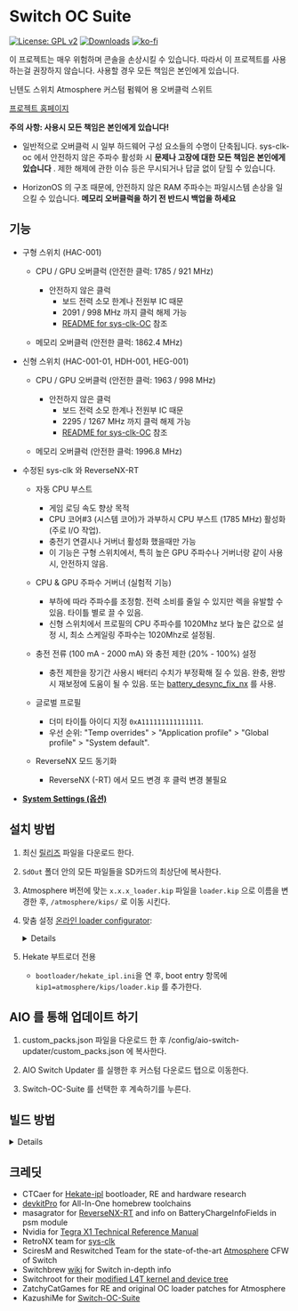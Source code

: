 # Switch OC Suite

[![License: GPL v2](https://img.shields.io/badge/License-GPL_v2-blue.svg)](https://www.gnu.org/licenses/old-licenses/gpl-2.0.en.html)
[![Downloads](https://img.shields.io/github/downloads/hanai3Bi/Switch-OC-Suite/total)](https://github.com/hanai3Bi/Switch-OC-Suite/releases)
[![ko-fi](https://img.shields.io/badge/support-ko--fi-ff69b4)](https://ko-fi.com/hanai3Bi)

이 프로젝트는 매우 위험하며 콘솔을 손상시킬 수 있습니다. 따라서 이 프로젝트를 사용하는걸 권장하지 않습니다. 사용할 경우 모든 책임은 본인에게 있습니다.

닌텐도 스위치 Atmosphere 커스텀 펌웨어 용 오버클럭 스위트

[프로젝트 홈페이지](https://hanai3Bi.github.io/Switch-OC-Suite)

**주의 사항: 사용시 모든 책임은 본인에게 있습니다!**

- 일반적으로 오버클럭 시 일부 하드웨어 구성 요소들의 수명이 단축됩니다. sys-clk-oc 에서 안전하지 않은 주파수 활성화 시 **문제나 고장에 대한 모든 책임은 본인에게 있습니다** . 제한 해제에 관한 이슈 등은 무시되거나 답글 없이 닫힐 수 있습니다.

- HorizonOS 의 구조 때문에, 안전하지 않은 RAM 주파수는 파일시스템 손상을 일으킬 수 있습니다. **메모리 오버클럭을 하기 전 반드시 백업을 하세요**

## 기능

- 구형 스위치 (HAC-001)
  - CPU / GPU 오버클럭 (안전한 클럭: 1785 / 921 MHz)
    - 안전하지 않은 클럭
      - 보드 전력 소모 한계나 전원부 IC 때문
      - 2091 / 998 MHz 까지 클럭 해제 가능
      - [README for sys-clk-OC](https://github.com/hanai3Bi/Switch-OC-Suite/blob/master/Source/sys-clk-OC/README.md) 참조

  - 메모리 오버클럭 (안전한 클럭: 1862.4 MHz)

- 신형 스위치 (HAC-001-01, HDH-001, HEG-001)
  - CPU / GPU 오버클럭 (안전한 클럭: 1963 / 998 MHz)
    - 안전하지 않은 클럭
      - 보드 전력 소모 한계나 전원부 IC 때문
      - 2295 / 1267 MHz 까지 클럭 해제 가능
      - [README for sys-clk-OC](https://github.com/hanai3Bi/Switch-OC-Suite/blob/master/Source/sys-clk-OC/README.md) 참조

  - 메모리 오버클럭 (안전한 클럭: 1996.8 MHz)

- 수정된 sys-clk 와 ReverseNX-RT
  - 자동 CPU 부스트
    - 게임 로딩 속도 향상 목적
    - CPU 코어#3 (시스템 코어)가 과부하시 CPU 부스트 (1785 MHz) 활성화 (주로 I/O 작업).
    - 충전기 연결시나 거버너 활성화 했을때만 가능
    - 이 기능은 구형 스위치에서, 특히 높은 GPU 주파수나 거버너랑 같이 사용시, 안전하지 않음.

  - CPU & GPU 주파수 거버너 (실험적 기능)
    - 부하에 따라 주파수를 조정함. 전력 소비를 줄일 수 있지만 렉을 유발할 수 있음. 타이틀 별로 끌 수 있음.
    - 신형 스위치에서 프로필의 CPU 주파수를 1020Mhz 보다 높은 값으로 설정 시, 최소 스케일링 주파수는 1020Mhz로 설정됨.
  - 충전 전류 (100 mA - 2000 mA) 와 충전 제한 (20% - 100%) 설정
    - 충전 제한을 장기간 사용시 배터리 수치가 부정확해 질 수 있음. 완충, 완방 시 재보정에 도움이 될 수 있음. 또는 [battery_desync_fix_nx](https://github.com/CTCaer/battery_desync_fix_nx) 를 사용.

  - 글로벌 프로필
    - 더미 타이틀 아이디 지정 `0xA111111111111111`.
    - 우선 순위: "Temp overrides" > "Application profile" > "Global profile" > "System default".

  - ReverseNX 모드 동기화
    - ReverseNX (-RT) 에서 모드 변경 후 클럭 변경 불필요

- **[System Settings (옵션)](https://github.com/hanai3Bi/Switch-OC-Suite/blob/master/system_settings.md)**


## 설치 방법

1. 최신 [릴리즈](https://github.com/hanai3Bi/Switch-OC-Suite/releases) 파일을 다운로드 한다.

2. `SdOut` 폴더 안의 모든 파일들을 SD카드의 최상단에 복사한다.

3. Atmosphere 버전에 맞는 `x.x.x_loader.kip` 파일을 `loader.kip` 으로 이름을 변경한 후, `/atmosphere/kips/` 로 이동 시킨다.

4. 맞춤 설정 [온라인 loader configurator](https://hanai3Bi.github.io/Switch-OC-Suite/#config):
    <details>

    | Defaults   | Mariko        | Erista        |
    | ---------- | ------------- | ------------- |
    | CPU OC     | 2295 MHz Max  | 2091 MHz Max  |
    | CPU Boost  | 1785 MHz      | N/A           |
    | CPU Volt   | 1235 mV Max   | 1235 mV Max   |
    | GPU OC     | 1267 MHz Max  | N/A           |
    | RAM OC     | 1996 MHz Max  | 1862 MHz Max  |
    | RAM Volt   | Disabled      | Disabled      |
    | RAM Timing | Auto-Adjusted | Auto-Adjusted |
    | CPU UV     | Disabled      | N/A           |
    | GPU UV     | Disabled      | N/A           |

    </details>

5. Hekate 부트로더 전용
   - `bootloader/hekate_ipl.ini`을 연 후, boot entry 항목에 `kip1=atmosphere/kips/loader.kip` 를 추가한다.

## AIO 를 통해 업데이트 하기

1. custom_packs.json 파일을 다운로드 한 후 /config/aio-switch-updater/custom_packs.json 에 복사한다.

2. AIO Switch Updater 를 실행한 후 커스텀 다운로드 탭으로 이동한다.

3. Switch-OC-Suite 를 선택한 후 계속하기를 누른다. 


## 빌드 방법

<details>

Grab necessary patches from the repo, then compile sys-clk, ReverseNX-RT and Atmosphere loader with devkitpro.

Before compiling Atmosphere loader, run `patch.py` in `Atmosphere/stratosphere/loader/source/` to insert oc module into loader sysmodule.

When compilation is done, uncompress the kip to make it work with configurator: `hactool -t kip1 Atmosphere/stratosphere/loader/out/nintendo_nx_arm64_armv8a/release/loader.kip --uncompress=./loader.kip`

</details>


## 크레딧

- CTCaer for [Hekate-ipl](https://github.com/CTCaer/hekate) bootloader, RE and hardware research
- [devkitPro](https://devkitpro.org/) for All-In-One homebrew toolchains
- masagrator for [ReverseNX-RT](https://github.com/masagrator/ReverseNX-RT) and info on BatteryChargeInfoFields in psm module
- Nvidia for [Tegra X1 Technical Reference Manual](https://developer.nvidia.com/embedded/dlc/tegra-x1-technical-reference-manual)
- RetroNX team for [sys-clk](https://github.com/retronx-team/sys-clk)
- SciresM and Reswitched Team for the state-of-the-art [Atmosphere](https://github.com/Atmosphere-NX/Atmosphere) CFW of Switch
- Switchbrew [wiki](http://switchbrew.org/wiki/) for Switch in-depth info
- Switchroot for their [modified L4T kernel and device tree](https://gitlab.com/switchroot/kernel)
- ZatchyCatGames for RE and original OC loader patches for Atmosphere
- KazushiMe for [Switch-OC-Suite](https://github.com/KazushiMe/Switch-OC-Suite)
